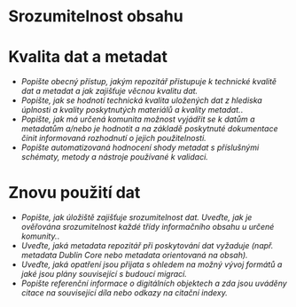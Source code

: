 
# Srozumitelnost obsahu

# Kvalita dat a metadat

- *Popište obecný přístup, jakým repozitář přistupuje k technické kvalitě dat a metadat a jak zajišťuje věcnou kvalitu dat.*
- *Popište, jak se hodnotí technická kvalita uložených dat z hlediska úplnosti a kvality poskytnutých materiálů a kvality metadat.*.
- *Popište, jak má určená komunita možnost vyjádřit se k datům a metadatům a/nebo je hodnotit a na základě poskytnuté dokumentace činit informovaná rozhodnutí o jejich použitelnosti.*
- *Popište automatizovaná hodnocení shody metadat s příslušnými schématy, metody a nástroje používané k validaci.*
  
# Znovu použití dat
- *Popište, jak úložiště zajišťuje srozumitelnost dat. Uveďte, jak je ověřována srozumitelnost každé třídy informačního obsahu u určené komunity.*.
- *Uveďte, jaká metadata repozitář při poskytování dat vyžaduje (např. metadata Dublin Core nebo metadata orientovaná na obsah).*
- *Uveďte, jaká opatření jsou přijata s ohledem na možný vývoj formátů a jaké jsou plány související s budoucí migrací.*
- *Popište referenční informace o digitálních objektech a zda jsou uváděny citace na související díla nebo odkazy na citační indexy.*
